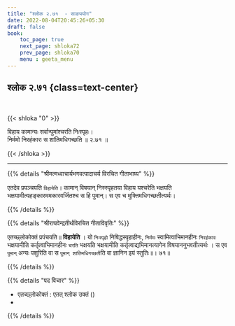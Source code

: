 ```yaml
---
title: "श्लोक २.७१  - साङ्ययोग"
date: 2022-08-04T20:45:26+05:30
draft: false
book:
    toc_page: true
    next_page: shloka72
    prev_page: shloka70
    menu : geeta_menu
---
```




## श्लोक २.७१ {class=text-center}

<br/>

{{< shloka  "0"  >}}

विहाय कामान्यः सर्वान्पुमांश्चरति निःस्पृहः।  
निर्ममो निरहंकारः स शांतिमधिगच्छति ॥ २.७१ ॥

{{< /shloka >}}

---


{{% details "श्रीमत्मध्वाचार्यभगवत्पादाचर्य विरचित  गीताभाष्य" %}}

एतदेव प्रपञ्चयति `विहायेति`। कामान् विषयान् निस्स्पृहतया विहाय यश्चरेति 
भक्षयति भक्षयामीत्यहङ्कारममकारवर्जितश्च स हि पुमान्। 
स एव च मुक्तिमधिगच्छतीत्यर्थः।


{{% /details %}}



{{% details "श्रीराघवेन्द्रतीर्थविरचित गीताविवृतिः" %}}

एतच्छ्लोकोक्तं प्रपंचयति॥ **विहायेति** । 
यो `निःस्पृहो` निषिद्धस्पृहाहीनः,
`निर्ममः` स्वामित्वाभिमानहीनः `निरहंकारः` भक्षयामीति कर्तृत्वाभिमानहीनः
`चरति` भक्षयति भक्षयामीति कर्तृत्वाद्यभिमानत्यागेन विषयाननुभवतीत्यर्थः ।
स एव `पुमान्` अन्यः पशुरिति वा स `पुमान्‌ शांतिमधिगच्छती`ति वा ज्ञानिन इयं
स्तुतिः॥। ७१॥

{{% /details %}}

{{% details "पद विचार" %}}

- एतच्छ्लोकोक्तं  : एतत् श्लोक उक्तं ()
- 

{{% /details %}}

